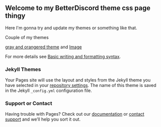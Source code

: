 ## Welcome to my BetterDiscord theme css page thingy

Here I'm gonna try and update my themes or something like that. 


Couple of my themes


[gray and orangered theme](https://raw.githubusercontent.com/StriderG/BetterDiscord-themes/main/G%26OR.css) and [Image](src)

[](url)
For more details see [Basic writing and formatting syntax](https://docs.github.com/en/github/writing-on-github/getting-started-with-writing-and-formatting-on-github/basic-writing-and-formatting-syntax).

### Jekyll Themes

Your Pages site will use the layout and styles from the Jekyll theme you have selected in your [repository settings](https://github.com/StriderG/StriderG.github.io/settings/pages). The name of this theme is saved in the Jekyll `_config.yml` configuration file.

### Support or Contact

Having trouble with Pages? Check out our [documentation](https://docs.github.com/categories/github-pages-basics/) or [contact support](https://support.github.com/contact) and we’ll help you sort it out.
